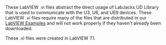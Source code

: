 These LabVIEW .vi files abstract the direct usage of LabJacks UD Library that is used to communicate with the U3, U6, and UE9 devices.  These LabVIEW .vi files require many of the files that are distributed in our [LabVIEW Examples](https://labjack.com/support/software/examples/ud/labview) and will not work properly if they haven't already been downloaded.

These .vi files were created in LabVIEW 7.1.